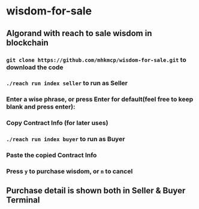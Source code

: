 # wisdom-for-sale
## Algorand with reach to sale wisdom in blockchain

### `git clone https://github.com/mhkmcp/wisdom-for-sale.git` to download the code

### `./reach run index seller` to run as Seller

### Enter a wise phrase, or press Enter for default(feel free to keep blank and press enter):

### Copy Contract Info (for later uses)


### `./reach run index buyer` to run as Buyer

### Paste the copied Contract Info

### Press `y` to purchase wisdom, or `n` to cancel

## Purchase detail is shown both in Seller & Buyer Terminal
